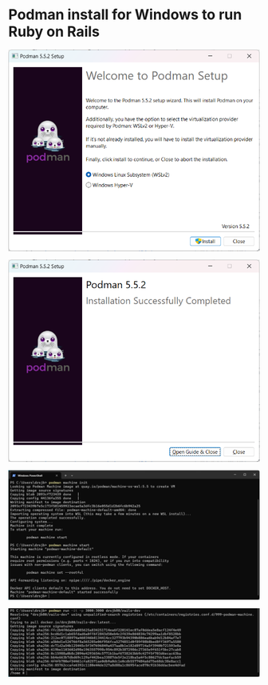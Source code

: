 # Podman install for Windows to run Ruby on Rails

![Starting the install](One.png "Starting the install")

![Finishing the install](Two.png "Finishing the install")

![Initialing Podman](Three.png "Initialing Podman.png")

![Running the container](Four.png "Running the container")
